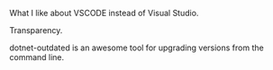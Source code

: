 What I like about VSCODE instead of Visual Studio.

Transparency. 

dotnet-outdated is an awesome tool for upgrading versions from the command line.
